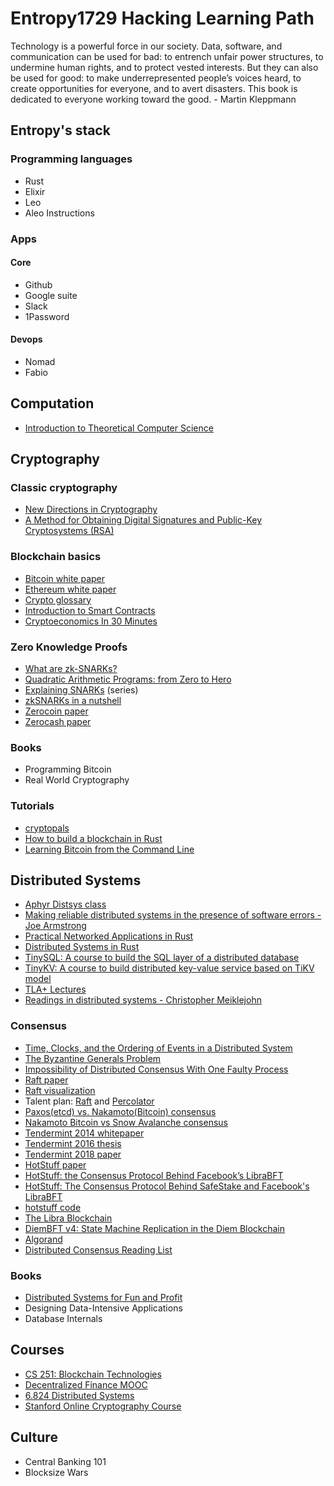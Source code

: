 # Entropy1729 Hacking Learning Path

Technology is a powerful force in our society. Data, software, and communication can be used for bad: to entrench unfair power structures, to undermine human rights, and to protect vested interests. But they can also be used for good: to make underrepresented people’s voices heard, to create opportunities for everyone, and to avert disasters. This book is dedicated to everyone working toward the good. - Martin Kleppmann

## Entropy's stack

### Programming languages

* Rust
* Elixir
* Leo
* Aleo Instructions

### Apps

#### Core
* Github
* Google suite
* Slack
* 1Password

#### Devops
* Nomad
* Fabio

## Computation
- [Introduction to Theoretical Computer Science](https://introtcs.org/public/index.html)

## Cryptography
### Classic cryptography
- [New Directions in Cryptography](https://ee.stanford.edu/~hellman/publications/24.pdf)
- [A Method for Obtaining Digital Signatures and Public-Key Cryptosystems (RSA)](https://people.csail.mit.edu/rivest/Rsapaper.pdf)

### Blockchain basics
- [Bitcoin white paper](https://bitcoin.org/bitcoin.pdf)
- [Ethereum white paper](https://ethereum.org/669c9e2e2027310b6b3cdce6e1c52962/Ethereum_Whitepaper_-_Buterin_2014.pdf)
- [Crypto glossary](https://a16z.com/2019/11/08/crypto-glossary/)
- [Introduction to Smart Contracts](https://docs.soliditylang.org/en/latest/introduction-to-smart-contracts.html)
- [Cryptoeconomics In 30 Minutes](https://youtu.be/GQR1xjQn5Pg)

### Zero Knowledge Proofs
- [What are zk-SNARKs?](https://z.cash/technology/zksnarks/)
- [Quadratic Arithmetic Programs: from Zero to Hero](https://medium.com/@VitalikButerin/quadratic-arithmetic-programs-from-zero-to-hero-f6d558cea649)
- [Explaining SNARKs](https://electriccoin.co/blog/snark-explain/) (series)
- [zkSNARKs in a nutshell](https://blog.ethereum.org/2016/12/05/zksnarks-in-a-nutshell/)
- [Zerocoin paper](https://zerocoin.org/media/pdf/ZerocoinOakland.pdf)
- [Zerocash paper](http://zerocash-project.org/media/pdf/zerocash-oakland2014.pdf)

### Books
- Programming Bitcoin
- Real World Cryptography

### Tutorials
- [cryptopals](https://cryptopals.com/)
- [How to build a blockchain in Rust](https://blog.logrocket.com/how-to-build-a-blockchain-in-rust/)
- [Learning Bitcoin from the Command Line](https://github.com/BlockchainCommons/Learning-Bitcoin-from-the-Command-Line)

## Distributed Systems
- [Aphyr Distsys class](https://github.com/aphyr/distsys-class)
- [Making reliable distributed systems in the presence of software errors - Joe Armstrong](https://erlang.org/download/armstrong_thesis_2003.pdf)
- [Practical Networked Applications in Rust](https://github.com/pingcap/talent-plan/blob/master/courses/rust/README.md)
- [Distributed Systems in Rust](https://github.com/pingcap/talent-plan/blob/master/courses/dss/README.md)
- [TinySQL: A course to build the SQL layer of a distributed database](https://github.com/talent-plan/tinysql)
- [TinyKV: A course to build distributed key-value service based on TiKV model](https://github.com/talent-plan/tinykv)
- [TLA\+ Lectures](https://www.youtube.com/channel/UCajiu4Cj_GHOX0if3Up-eRA/videos?view=0&sort=p&flow=grid)
- [Readings in distributed systems - Christopher Meiklejohn](http://christophermeiklejohn.com/distributed/systems/2013/07/12/readings-in-distributed-systems.html)

### Consensus
- [Time, Clocks, and the Ordering of Events in a Distributed System](https://lamport.azurewebsites.net/pubs/time-clocks.pdf)
- [The Byzantine Generals Problem](https://lamport.azurewebsites.net/pubs/byz.pdf)
- [Impossibility of Distributed Consensus With One Faulty Process](https://groups.csail.mit.edu/tds/papers/Lynch/jacm85.pdf)
- [Raft paper](https://raft.github.io/raft.pdf)
- [Raft visualization](http://thesecretlivesofdata.com/raft/)
- Talent plan: [Raft](https://github.com/pingcap/talent-plan/blob/master/courses/dss/raft/README.md) and [Percolator](https://github.com/pingcap/talent-plan/blob/master/courses/dss/raft/README.md)
- [Paxos(etcd) vs. Nakamoto(Bitcoin) consensus](https://gyuho.dev/paxos-etcd-vs-nakamoto-bitcoin-consensus.html)
- [Nakamoto Bitcoin vs Snow Avalanche consensus](https://gyuho.dev/nakamoto-bitcoin-vs-snow-avalanche-consensus.html)
- [Tendermint 2014 whitepaper](https://tendermint.com/static/docs/tendermint.pdf)
- [Tendermint 2016 thesis](https://knowen-production.s3.amazonaws.com/uploads/attachment/file/1814/Buchman_Ethan_201606_Msater%2Bthesis.pdf)
- [Tendermint 2018 paper](https://arxiv.org/pdf/1807.04938)
- [HotStuff paper](https://arxiv.org/pdf/1803.05069)
- [HotStuff: the Consensus Protocol Behind Facebook’s LibraBFT](https://medium.com/ontologynetwork/hotstuff-the-consensus-protocol-behind-facebooks-librabft-a5503680b151)
- [HotStuff: The Consensus Protocol Behind SafeStake and Facebook's LibraBFT](https://hackernoon.com/hotstuff-the-consensus-protocol-behind-safestake-and-facebooks-librabft)
- [hotstuff code](https://github.com/asonnino/hotstuff)
- [The Libra Blockchain](https://diem-developers-components.netlify.app/papers/the-diem-blockchain/2020-05-26.pdf)
- [DiemBFT v4: State Machine Replication in the Diem Blockchain](https://developers.diem.com/papers/diem-consensus-state-machine-replication-in-the-diem-blockchain/2021-08-17.pdf)
- [Algorand](https://developer.algorand.org/docs/get-details/algorand_consensus/)
- [Distributed Consensus Reading List](https://heidihoward.github.io/distributed-consensus-reading-list/)

### Books
- [Distributed Systems for Fun and Profit](http://book.mixu.net/distsys/)
- Designing Data-Intensive Applications
- Database Internals

## Courses
- [CS 251: Blockchain Technologies](https://cs251.stanford.edu/syllabus.html)
- [Decentralized Finance MOOC](https://defi-learning.org/f22)
- [6.824 Distributed Systems](http://nil.csail.mit.edu/6.824/2017/schedule.html)
- [Stanford Online Cryptography Course](https://crypto.stanford.edu/~dabo/courses/OnlineCrypto/)


## Culture
- Central Banking 101
- Blocksize Wars
